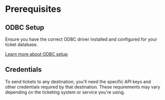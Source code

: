 # Prerequisites

## ODBC Setup

Ensure you have the correct ODBC driver installed and configured for your ticket database.

[Learn more about ODBC setup](./odbc-setup.md)

## Credentials

To send tickets to any destination, you'll need the specific API keys and other credentials required by that destination. These requirements may vary depending on the ticketing system or service you're using.
